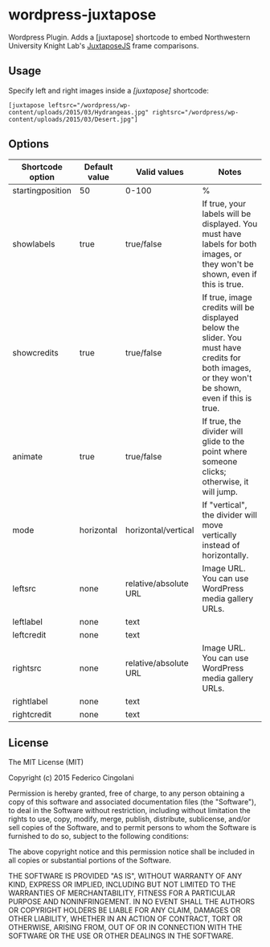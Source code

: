 # wordpress-juxtapose

Wordpress Plugin. Adds a [juxtapose] shortcode to embed Northwestern University Knight Lab's [JuxtaposeJS](http://juxtapose.knightlab.com/) frame comparisons.

## Usage

Specify left and right images inside a *[juxtapose]* shortcode:

```
[juxtapose leftsrc="/wordpress/wp-content/uploads/2015/03/Hydrangeas.jpg" rightsrc="/wordpress/wp-content/uploads/2015/03/Desert.jpg"]
```

## Options

| Shortcode option | Default value | Valid values          | Notes                                                                                                                                           |
|------------------|---------------|-----------------------|-------------------------------------------------------------------------------------------------------------------------------------------------|
| startingposition | 50            | 0-100                 | %                                                                                                                                               |
| showlabels       | true          | true/false            | If true, your labels will be displayed. You must have labels for both images, or they won't be shown, even if this is true.                     |
| showcredits      | true          | true/false            | If true, image credits will be displayed below the slider. You must have credits for both images, or they won't be shown, even if this is true. |
| animate          | true          | true/false            | If true, the divider will glide to the point where someone clicks; otherwise, it will jump.                                                     |
| mode             | horizontal    | horizontal/vertical   | If "vertical", the divider will move vertically instead of horizontally.                                                                        |
| leftsrc          | none          | relative/absolute URL | Image URL. You can use WordPress media gallery URLs.                                                                                            |
| leftlabel        | none          | text                  |                                                                                                                                                 |
| leftcredit       | none          | text                  |                                                                                                                                                 |
| rightsrc         | none          | relative/absolute URL | Image URL. You can use WordPress media gallery URLs.                                                                                            |
| rightlabel       | none          | text                  |                                                                                                                                                 |
| rightcredit      | none          | text                  |  

## License

The MIT License (MIT)

Copyright (c) 2015 Federico Cingolani

Permission is hereby granted, free of charge, to any person obtaining a copy
of this software and associated documentation files (the "Software"), to deal
in the Software without restriction, including without limitation the rights
to use, copy, modify, merge, publish, distribute, sublicense, and/or sell
copies of the Software, and to permit persons to whom the Software is
furnished to do so, subject to the following conditions:

The above copyright notice and this permission notice shall be included in all
copies or substantial portions of the Software.

THE SOFTWARE IS PROVIDED "AS IS", WITHOUT WARRANTY OF ANY KIND, EXPRESS OR
IMPLIED, INCLUDING BUT NOT LIMITED TO THE WARRANTIES OF MERCHANTABILITY,
FITNESS FOR A PARTICULAR PURPOSE AND NONINFRINGEMENT. IN NO EVENT SHALL THE
AUTHORS OR COPYRIGHT HOLDERS BE LIABLE FOR ANY CLAIM, DAMAGES OR OTHER
LIABILITY, WHETHER IN AN ACTION OF CONTRACT, TORT OR OTHERWISE, ARISING FROM,
OUT OF OR IN CONNECTION WITH THE SOFTWARE OR THE USE OR OTHER DEALINGS IN THE
SOFTWARE.

